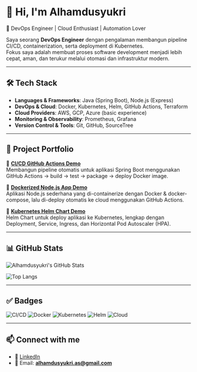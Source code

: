 # 👋 Hi, I'm Alhamdusyukri

🚀 DevOps Engineer | Cloud Enthusiast | Automation Lover  

Saya seorang **DevOps Engineer** dengan pengalaman membangun pipeline CI/CD, containerization, serta deployment di Kubernetes.  
Fokus saya adalah membuat proses software development menjadi lebih cepat, aman, dan terukur melalui otomasi dan infrastruktur modern.  

---

## 🛠️ Tech Stack

- **Languages & Frameworks**: Java (Spring Boot), Node.js (Express)
- **DevOps & Cloud**: Docker, Kubernetes, Helm, GitHub Actions, Terraform
- **Cloud Providers**: AWS, GCP, Azure (basic experience)
- **Monitoring & Observability**: Prometheus, Grafana
- **Version Control & Tools**: Git, GitHub, SourceTree

---

## 📂 Project Portfolio

🔹 **[CI/CD GitHub Actions Demo](https://github.com/alhmdsykri/ci-cd-github-actions-demo)**  
Membangun pipeline otomatis untuk aplikasi Spring Boot menggunakan GitHub Actions → build → test → package → deploy Docker image.

🔹 **[Dockerized Node.js App Demo](https://github.com/alhmdsykri/dockerized-nodejs-app-demo)**  
Aplikasi Node.js sederhana yang di-containerize dengan Docker & docker-compose, lalu di-deploy otomatis ke cloud menggunakan GitHub Actions.

🔹 **[Kubernetes Helm Chart Demo](https://github.com/alhmdsykri/k8s-helm-chart-demo)**  
Helm Chart untuk deploy aplikasi ke Kubernetes, lengkap dengan Deployment, Service, Ingress, dan Horizontal Pod Autoscaler (HPA).

---

## 📊 GitHub Stats

![Alhamdusyukri's GitHub Stats](https://github-readme-stats.vercel.app/api?username=alhmdsykri&show_icons=true&theme=tokyonight)

![Top Langs](https://github-readme-stats.vercel.app/api/top-langs/?username=alhmdsykri&layout=compact&theme=tokyonight)

---

## ✅ Badges

![CI/CD](https://img.shields.io/badge/CI%2FCD-GitHub%20Actions-blue?logo=githubactions&logoColor=white)
![Docker](https://img.shields.io/badge/Container-Docker-blue?logo=docker&logoColor=white)
![Kubernetes](https://img.shields.io/badge/Orchestration-Kubernetes-blue?logo=kubernetes&logoColor=white)
![Helm](https://img.shields.io/badge/Package-Helm-blue?logo=helm&logoColor=white)
![Cloud](https://img.shields.io/badge/Cloud-AWS%2FGCP%2FAzure-orange?logo=googlecloud&logoColor=white)

---

## 📫 Connect with me

- 💼 [LinkedIn](https://linkedin.com/in/alhmdsykri)  
- 📧 Email: **alhamdusyukri.as@gmail.com**

